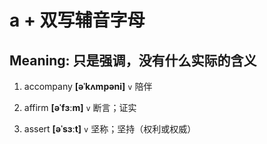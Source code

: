 # a + 双写辅音字母

## Meaning: 只是强调，没有什么实际的含义

1. accompany **[əˈkʌmpəni]** `v` 陪伴

2. affirm **[əˈfɜːm]** `v` 断言；证实

3. assert **[əˈsɜːt]** `v` 坚称；坚持（权利或权威）
